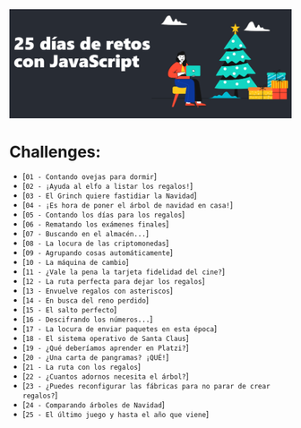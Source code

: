 <div align="center">
<img src="./adventJS-logo.png"/>
</div>

# Challenges: 

- [`01 - Contando ovejas para dormir`]
- [`02 - ¡Ayuda al elfo a listar los regalos!`]
- [`03 - El Grinch quiere fastidiar la Navidad`]
- [`04 - ¡Es hora de poner el árbol de navidad en casa!`]
- [`05 - Contando los días para los regalos`]
- [`06 - Rematando los exámenes finales`]
- [`07 - Buscando en el almacén...`]
- [`08 - La locura de las criptomonedas`]
- [`09 - Agrupando cosas automáticamente`]
- [`10 - La máquina de cambio`]
- [`11 - ¿Vale la pena la tarjeta fidelidad del cine?`]
- [`12 - La ruta perfecta para dejar los regalos`]
- [`13 - Envuelve regalos con asteriscos`]
- [`14 - En busca del reno perdido`]
- [`15 - El salto perfecto`]
- [`16 - Descifrando los números...`]
- [`17 - La locura de enviar paquetes en esta época`]
- [`18 - El sistema operativo de Santa Claus`]
- [`19 - ¿Qué deberíamos aprender en Platzi?`]
- [`20 - ¿Una carta de pangramas? ¡QUÉ!`]
- [`21 - La ruta con los regalos`]
- [`22 - ¿Cuantos adornos necesita el árbol?`]
- [`23 - ¿Puedes reconfigurar las fábricas para no parar de crear regalos?`]
- [`24 - Comparando árboles de Navidad`]
- [`25 - El último juego y hasta el año que viene`]
